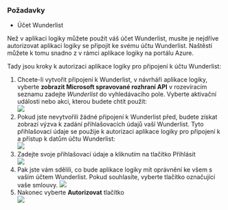 ### <a name="prerequisites"></a>Požadavky
* Účet Wunderlist  

Než v aplikaci logiky můžete použít váš účet Wunderlist, musíte je nejdříve autorizovat aplikaci logiky se připojit ke svému účtu Wunderlist. Naštěstí můžete k tomu snadno z v rámci aplikace logiky na portálu Azure. 

Tady jsou kroky k autorizaci aplikace logiky pro připojení k účtu Wunderlist:

1. Chcete-li vytvořit připojení k Wunderlist, v návrháři aplikace logiky, vyberte **zobrazit Microsoft spravované rozhraní API** v rozevíracím seznamu zadejte *Wunderlist* do vyhledávacího pole. Vyberte aktivační události nebo akci, kterou budete chtít použít:  
   ![](./media/connectors-create-api-wunderlist/wunderlist-0.png)
2. Pokud jste nevytvořili žádné připojení k Wunderlist před, budete získat zobrazí výzva k zadání přihlašovacích údajů vaší Wunderlist. Tyto přihlašovací údaje se použije k autorizaci aplikace logiky pro připojení k a přístup k datům účtu Wunderlist:   
   ![](./media/connectors-create-api-wunderlist/wunderlist-1.png)  
3. Zadejte svoje přihlašovací údaje a kliknutím na tlačítko Přihlásit  
   ![](./media/connectors-create-api-wunderlist/wunderlist-2.png)  
4. Pak jste vám sdělili, co bude aplikace logiky mít oprávnění ke všem s vaším účtem Wunderlist. Pokud souhlasíte, vyberte tlačítko označující vaše smlouvy. 
   ![](./media/connectors-create-api-wunderlist/wunderlist-4.png)  
5. Nakonec vyberte **Autorizovat** tlačítko  
   ![](./media/connectors-create-api-wunderlist/wunderlist-5.png)  

